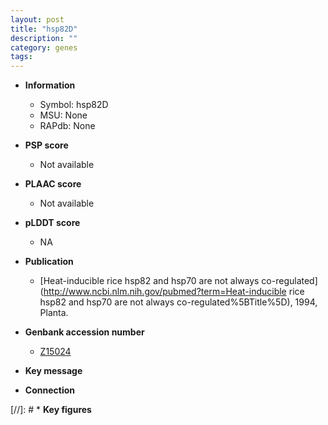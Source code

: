 ```yaml
---
layout: post
title: "hsp82D"
description: ""
category: genes
tags: 
---
```


* **Information**  
    + Symbol: hsp82D  
    + MSU: None  
    + RAPdb: None  

* **PSP score**  
    + Not available 

* **PLAAC score**  
    + Not available 

* **pLDDT score**
    + NA


* **Publication**  
    + [Heat-inducible rice hsp82 and hsp70 are not always co-regulated](http://www.ncbi.nlm.nih.gov/pubmed?term=Heat-inducible rice hsp82 and hsp70 are not always co-regulated%5BTitle%5D), 1994, Planta.

* **Genbank accession number**  
    + [Z15024](http://www.ncbi.nlm.nih.gov/nuccore/Z15024)

* **Key message**  

* **Connection**  

[//]: # * **Key figures**  



